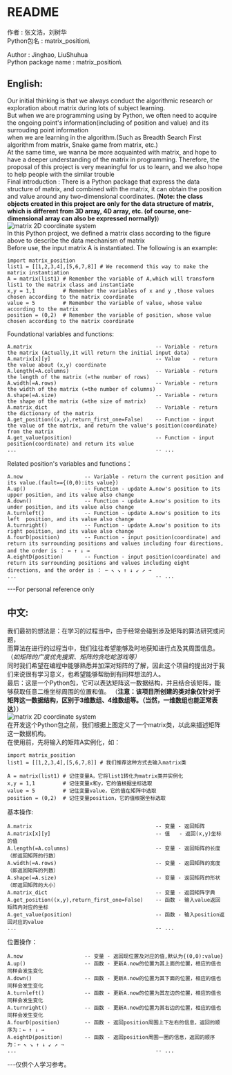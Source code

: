 
# README
作者 : 张文浩，刘树华\
Python包名 : matrix_position\

Author : Jinghao, LiuShuhua\
Python package name : matrix_position\

## English:
Our initial thinking is that we always conduct the algorithmic research or exploration about matrix during lots of subject learning.\
But when we are programming using by Python, we often need to acquire the ongoing point's information(including of position and value) and its surrouding point information\
when we are learning in the algorithm.(Such as Breadth Search First algorithm from matrix, Snake game from matrix, etc.)\
At the same time, we wanna be more acquainted with matrix, and hope to have a deeper understanding of the matrix in programming. 
Therefore, the proposal of this project is very meaningful for us to learn, and we also hope to help people with the similar trouble\
Final introduction : There is a Python package that express the data structure of matrix, and combined with the matrix, it can obtain the position and value around any two-dimensional coordinates.
(**Note: the class objects created in this project are only for the data structure of matrix, which is different from 3D array, 4D array, etc. (of course, one-dimensional array can also be expressed normally)**)\
![matrix 2D coordinate system](https://user-images.githubusercontent.com/106080312/203535754-2fcc0d5e-a132-4250-a8e1-203ea490d3ab.png)\
In this Python project, we defined a matrix class according to the figure above to describe the data mechanism of matrix\
Before use, the input matrix A is instantiated. The following is an example:
```
import matrix_position
list1 = [[1,2,3,4],[5,6,7,8]] # We recommend this way to make the matrix instantiation
A = matrix(list1) # Remember the variable of A,which will transform list1 to the matrix class and instantiate
x,y = 1,1         # Remember the variables of x and y ,those values chosen according to the matrix coordinate
value = 5         # Remember the variable of value, whose value according to the matrix
position = (0,2)  # Remember the variable of position, whose value chosen according to the matrix coordinate
```
Foundational variables and functions:
```
A.matrix                                        -- Variable - return the matrix (Actually,it will return the initial input data)
A.matrix[x][y]                                  -- Value    - return the value about (x,y) coordinate
A.length(=A.columns)                            -- Variable - return the length of the matrix (=the number of rows)
A.width(=A.rows)                                -- Variable - return the width of the matrix (=the number of columns)
A.shape(=A.size)                                -- Variable - return the shape of the matrix (=the size of matrix)
A.matrix_dict                                   -- Variable - return the dictionary of the matrix
A.get_position((x,y),return_first_one=False)    -- Function - input  the value of the matrix, and return the value's position(coordinate) from the matrix
A.get_value(position)                           -- Function - input  position(coordinate) and return its value
...                                             -- ...
```
Related position's variables and functions：
```
A.now                    -- Variable - return the current position and its value.(fault=={(0,0):its value})
A.up()                   -- Function - update A.now's position to its upper position, and its value also change
A.down()                 -- Function - update A.now's position to its under position, and its value also change
A.turnleft()             -- Function - update A.now's position to its left  position, and its value also change
A.turnright()            -- Function - update A.now's position to its right position, and its value also change
A.fourD(position)        -- Function - input position(coordinate) and return its surrounding positions and values including four directions, and the order is ： ← ↑ ↓ →
A.eightD(position)       -- Function - input position(coordinate) and return its surrounding positions and values including eight directions, and the order is ： ← ↖ ↘ ↑ ↓ ↙ ↗ →
...                                             -- ...
```

---For personal reference only


## 中文:
我们最初的想法是：在学习的过程当中，由于经常会碰到涉及矩阵的算法研究或问题，\
而算法在进行的过程当中，我们往往希望能够及时地获知进行点及其周围信息。（*如矩阵的广度优先搜索、矩阵的贪吃蛇游戏等）*\
同时我们希望在编程中能够熟悉并加深对矩阵的了解，因此这个项目的提出对于我们来说很有学习意义，也希望能够帮助到有同样想法的人。\
最后：这是一个Python包，它可以表达矩阵这一数据结构，并且结合该矩阵，能够获取任意二维坐标周围的位置和值。 
（**注意：该项目所创建的类对象仅针对于矩阵这一数据结构，区别于3维数组、4维数组等。（当然，一维数组也能正常表达）**）\
![matrix 2D coordinate system](https://user-images.githubusercontent.com/106080312/203535754-2fcc0d5e-a132-4250-a8e1-203ea490d3ab.png)\
在开发这个Python包之前，我们根据上图定义了一个matrix类，以此来描述矩阵这一数据机构。\
在使用前，先将输入的矩阵A实例化，如：
```
import matrix_position
list1 = [[1,2,3,4],[5,6,7,8]] # 我们推荐这种方式去输入matrix类

A = matrix(list1) # 记住变量A，它将list1转化为matrix类并实例化
x,y = 1,1         # 记住变量x和y，它的值根据坐标选取
value = 5         # 记住变量value，它的值在矩阵中选取
position = (0,2)  # 记住变量position，它的值根据坐标选取
```
基本操作:
```
A.matrix                                        -- 变量 - 返回矩阵
A.matrix[x][y]                                  -- 值   - 返回(x,y)坐标的值
A.length(=A.columns)                            -- 变量 - 返回矩阵的长度（即返回矩阵的行数）
A.width(=A.rows)                                -- 变量 - 返回矩阵的宽度（即返回矩阵的列数）
A.shape(=A.size)                                -- 变量 - 返回矩阵的形状（即返回矩阵的大小）
A.matrix_dict                                   -- 变量 - 返回矩阵字典
A.get_position((x,y),return_first_one=False)    -- 函数 - 输入value返回矩阵内对应的坐标
A.get_value(position)                           -- 函数 - 输入position返回对应的value
...                                             -- ...
```
位置操作：
```
A.now                    -- 变量 - 返回现位置及对应的值,默认为{(0,0):value}
A.up()                   -- 函数 - 更新A.now的位置为其上面的位置，相应的值也同样会发生变化
A.down()                 -- 函数 - 更新A.now的位置为其下面的位置，相应的值也同样会发生变化
A.turnleft()             -- 函数 - 更新A.now的位置为其左边的位置，相应的值也同样会发生变化
A.turnright()            -- 函数 - 更新A.now的位置为其右边的位置，相应的值也同样会发生变化
A.fourD(position)        -- 函数 - 返回position周围上下左右的信息，返回的顺序为：← ↑ ↓ →
A.eightD(position)       -- 函数 - 返回position周围一圈的信息，返回的顺序为：← ↖ ↘ ↑ ↓ ↙ ↗ →
...                                             -- ...
```

---仅供个人学习参考。





